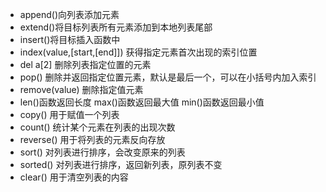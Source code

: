 - append()向列表添加元素
- extend()将目标列表所有元素添加到本地列表尾部
- insert()将目标插入函数中
- index(value,[start,[end]]) 获得指定元素首次出现的索引位置
- del a[2] 删除列表指定位置的元素
- pop() 删除并返回指定位置元素，默认是最后一个，可以在小括号内加入索引
- remove(value) 删除指定值元素
- len()函数返回长度  max()函数返回最大值    min()函数返回最小值
- copy() 用于赋值一个列表
- count()  统计某个元素在列表的出现次数
- reverse() 用于将列表的元素反向存放
- sort() 对列表进行排序，会改变原来的列表
- sorted() 对列表进行排序，返回新列表，原列表不变
- clear() 用于清空列表的内容

<!--stackedit_data:
eyJoaXN0b3J5IjpbMjQxNjUzNDI2LC0xOTE1OTUxNDM5LDE1ND
MyNDMwMjZdfQ==
-->